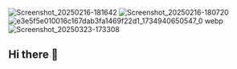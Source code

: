 ![Screenshot_20250216-181642](https://github.com/user-attachments/assets/8f4baa0c-ada8-43ec-9063-52409f578ff0)
![Screenshot_20250216-180720](https://github.com/user-attachments/assets/cf8ceb99-b837-44dd-8eda-d3e64e46da95)
![e3e5f5e010016c167dab3fa1469f22d1_1734940650547_0 webp](https://github.com/user-attachments/assets/5bd85ee7-a8da-46d0-9e7b-b5c4d8a1d97b)
![Screenshot_20250323-173308](https://github.com/user-attachments/assets/5d1a9064-1ef3-4af4-8a11-1433c469c075)
## Hi there 👋

<!--
**namwasaisima/namwasaisima** is a ✨ _special_ ✨ repository because its `README.md` (this file) appears on your GitHub profile.

Here are some ideas to get you started:

- 🔭 I’m currently working on ...
- 🌱 I’m currently learning ...
- 👯 I’m looking to collaborate on ...
- 🤔 I’m looking for help with ...
- 💬 Ask me about ...
- 📫 How to reach me: ...
- 😄 Pronouns: ...
- ⚡ Fun fact: ...
-->
